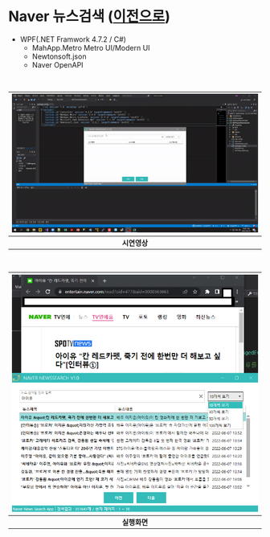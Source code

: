 # Naver 뉴스검색 ([이전으로](https://github.com/Jitae9605/StudyWPF#portfoliowpf-%ED%8F%AC%ED%8A%B8%ED%8F%B4%EB%A6%AC%EC%98%A4))
- WPF(.NET Framwork 4.7.2 / C#)
  - MahApp.Metro Metro UI/Modern UI
  - Newtonsoft.json
  - Naver OpenAPI

<br>

|![NaverNewsSearch](https://github.com/Jitae9605/StudyWPF/blob/main/capture/NaverNewsFinder.gif?raw=true)|
|:---:|
|**시연영상**|

<br>

|![NaverNewsSearch](https://github.com/Jitae9605/StudyWPF/blob/main/portfolio/WpfPortfolio/WPFNaverNewsSearch/resource/NaverNewsSearch1.png?raw=true)|
|:---:|
|**실행화면**|
